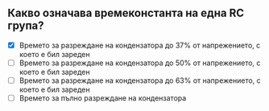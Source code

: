 ## Какво означава времеконстанта на една RC група?

<!-- Верният отговор е отбелязан с [X] -->

- [X] Времето за разреждане на кондензатора до 37% от напрежението, с което е бил зареден
- [ ] Времето за разреждане на кондензатора до 50% от напрежението, с което е бил зареден
- [ ] Времето за разреждане на кондензатора до 63% от напрежението, с което е бил зареден
- [ ] Времето за пълно разреждане на кондензатора
